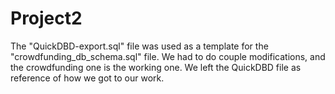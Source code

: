 # Project2

The "QuickDBD-export.sql" file was used as a template for the "crowdfunding_db_schema.sql" file. We had to do couple modifications, and the crowdfunding one is the working one. We left the QuickDBD file as reference of how we got to our work.
